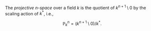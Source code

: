 The *projective* $n$-*space* over a field $k$ is the quotient of $k^{n+1} \setminus {0}$ by the scaling action of $k^*$, i.e.,

$$
\mathbb{P}^n_k = \left( k^{n+1} \setminus {0} \right) / k^*.
$$
